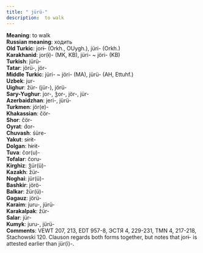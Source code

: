 ```yaml
---
title: " jürü-"
description:  to walk
---
```


<strong>Meaning</strong>:  to walk<br>
<strong>Russian meaning</strong>:  ходить<br>
<strong>Old Turkic</strong>:  jorɨ- (Orkh., OUygh.), jüri- (Orkh.)<br>
<strong>Karakhanid</strong>:  jor(ɨ)- (MK, KB), jüri- ~ jöri- (KB)<br>
<strong>Turkish</strong>:  jürü-<br>
<strong>Tatar</strong>:  jörü-, jör-<br>
<strong>Middle Turkic</strong>:  jüri- ~ jöri- (MA), jürü- (AH, Ettuhf.)<br>
<strong>Uzbek</strong>:  jur-<br>
<strong>Uighur</strong>:  žür- (jür-), jörü-<br>
<strong>Sary-Yughur</strong>:  jor-, ǯor-, jör-, jür-<br>
<strong>Azerbaidzhan</strong>:  jeri-, jürü-<br>
<strong>Turkmen</strong>:  jör(e)-<br>
<strong>Khakassian</strong>:  čör-<br>
<strong>Shor</strong>:  čör-<br>
<strong>Oyrat</strong>:  d́or-<br>
<strong>Chuvash</strong>:  śüre-<br>
<strong>Yakut</strong>:  sɨrɨt-<br>
<strong>Dolgan</strong>:  hɨrɨt-<br>
<strong>Tuva</strong>:  čor(u)-<br>
<strong>Tofalar</strong>:  čoru-<br>
<strong>Kirghiz</strong>:  ǯür(ü)-<br>
<strong>Kazakh</strong>:  žür-<br>
<strong>Noghai</strong>:  jür(ü)-<br>
<strong>Bashkir</strong>:  jörö-<br>
<strong>Balkar</strong>:  žür(ü)-<br>
<strong>Gagauz</strong>:  jörü-<br>
<strong>Karaim</strong>:  juru-, jürü-<br>
<strong>Karakalpak</strong>:  žür-<br>
<strong>Salar</strong>:  jür-<br>
<strong>Kumyk</strong>:  juru-, jürü-<br>
<strong>Comments</strong>:  VEWT 207, 213, EDT 957-8, ЭСТЯ 4, 229-231, TMN 4, 217-218, Stachowski 120. Clauson regards both forms together, but notes that jorɨ- is attested earlier than jür(i)-.<br>


